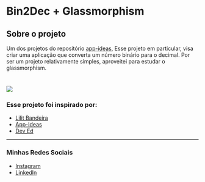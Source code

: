 # Bin2Dec + Glassmorphism

## Sobre o projeto

Um dos projetos do repositório [app-ideas](https://github.com/florinpop17/app-ideas), 
Esse projeto em particular, visa criar uma aplicação que converta um número binário para o decimal.
Por ser um projeto relativamente simples, aproveitei para estudar o glassmorphism.

<h1>
<img
  src="./preview.gif"
>
</h1>

### Esse projeto foi inspirado por:

- [Lilit Bandeira](https://github.com/lilitbandeira/glass-card)
- [App-Ideas](https://github.com/florinpop17/app-ideas)
- [Dev Ed](https://www.youtube.com/watch?v=O7WbVj5apxU&list=TLPQMTkwMTIwMjGXeh18I7i1aA&index=2)

---

### Minhas Redes Sociais

- [Instagram](https://www.instagram.com/sergio_mdo/)
- [LinkedIn](https://www.linkedin.com/in/sergiomos/)